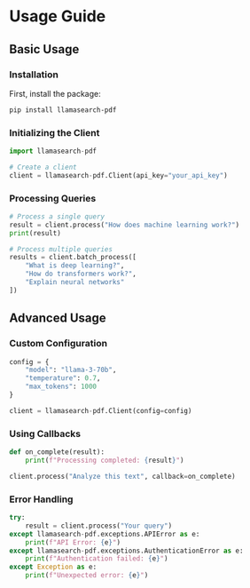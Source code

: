 # Usage Guide

## Basic Usage

### Installation

First, install the package:

```bash
pip install llamasearch-pdf
```

### Initializing the Client

```python
import llamasearch-pdf

# Create a client
client = llamasearch-pdf.Client(api_key="your_api_key")
```

### Processing Queries

```python
# Process a single query
result = client.process("How does machine learning work?")
print(result)

# Process multiple queries
results = client.batch_process([
    "What is deep learning?",
    "How do transformers work?",
    "Explain neural networks"
])
```

## Advanced Usage

### Custom Configuration

```python
config = {
    "model": "llama-3-70b",
    "temperature": 0.7,
    "max_tokens": 1000
}

client = llamasearch-pdf.Client(config=config)
```

### Using Callbacks

```python
def on_complete(result):
    print(f"Processing completed: {result}")

client.process("Analyze this text", callback=on_complete)
```

### Error Handling

```python
try:
    result = client.process("Your query")
except llamasearch-pdf.exceptions.APIError as e:
    print(f"API Error: {e}")
except llamasearch-pdf.exceptions.AuthenticationError as e:
    print(f"Authentication failed: {e}")
except Exception as e:
    print(f"Unexpected error: {e}")
```
